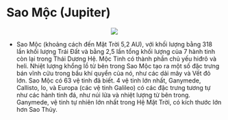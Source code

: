 # Sao Mộc (Jupiter)
<p align="center" width="100%">
    <img src="https://github.com/tienpq-2863/tienpq-2863/assets/95675465/c13991ef-edf7-4154-a8be-d306498bed4e">
</p>

- Sao Mộc (khoảng cách đến Mặt Trời 5,2 AU), với khối lượng bằng 318 lần khối lượng Trái Đất và bằng 2,5 lần tổng khối lượng của 7 hành tinh còn lại trong Thái Dương Hệ. Mộc Tinh có thành phần chủ yếu hiđrô và heli. Nhiệt lượng khổng lồ từ bên trong Sao Mộc tạo ra một số đặc trưng bán vĩnh cửu trong bầu khí quyển của nó, như các dải mây và Vết đỏ lớn.
Sao Mộc có 63 vệ tinh đã biết. 4 vệ tinh lớn nhất, Ganymede, Callisto, Io, và Europa (các vệ tinh Galileo) có các đặc trưng tương tự như các hành tinh đá, như núi lửa và nhiệt lượng từ bên trong. Ganymede, vệ tinh tự nhiên lớn nhất trong Hệ Mặt Trời, có kích thước lớn hơn Sao Thủy.
